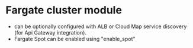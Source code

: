 # Fargate cluster module

- can be optionally configured with ALB or Cloud Map service discovery (for Api Gateway integration).
- Fargate Spot can be enabled using "enable_spot"
